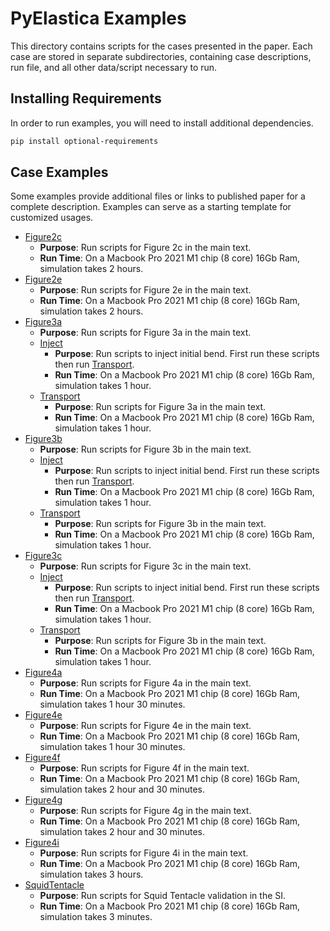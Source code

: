 # PyElastica Examples

This directory contains scripts for the cases presented in the paper.
Each case are stored in separate subdirectories, containing case descriptions, run file, and all other data/script necessary to run.

## Installing Requirements
In order to run examples, you will need to install additional dependencies.

```bash
pip install optional-requirements
```

## Case Examples

Some examples provide additional files or links to published paper for a complete description.
Examples can serve as a starting template for customized usages.

* [Figure2c](./Figure2c)
    * __Purpose__: Run scripts for Figure 2c in the main text. 
    * __Run Time__: On a Macbook Pro 2021 M1 chip (8 core) 16Gb Ram, simulation takes 2 hours.
* [Figure2e](./Figure2e)
    * __Purpose__: Run scripts for Figure 2e in the main text. 
    * __Run Time__: On a Macbook Pro 2021 M1 chip (8 core) 16Gb Ram, simulation takes 2 hours.
* [Figure3a](./Figure3a)
    * __Purpose__: Run scripts for Figure 3a in the main text. 
    * [Inject](./Figure3a/Inject)
        * __Purpose__: Run scripts to inject initial bend. First run these scripts then run [Transport](./Figure3a/Transport). 
        * __Run Time__: On a Macbook Pro 2021 M1 chip (8 core) 16Gb Ram, simulation takes 1 hour.
    * [Transport](./Figure3a/Transport)
        * __Purpose__: Run scripts for Figure 3a in the main text. 
        * __Run Time__: On a Macbook Pro 2021 M1 chip (8 core) 16Gb Ram, simulation takes 1 hour.
* [Figure3b](./Figure3b)
    * __Purpose__: Run scripts for Figure 3b in the main text.
    * [Inject](./Figure3b/Inject)
        * __Purpose__: Run scripts to inject initial bend. First run these scripts then run [Transport](./Figure3b/Transport). 
        * __Run Time__: On a Macbook Pro 2021 M1 chip (8 core) 16Gb Ram, simulation takes 1 hour.
    * [Transport](./Figure3b/Transport)
        * __Purpose__: Run scripts for Figure 3b in the main text. 
        * __Run Time__: On a Macbook Pro 2021 M1 chip (8 core) 16Gb Ram, simulation takes 1 hour.
* [Figure3c](./Figure3c)
    * __Purpose__: Run scripts for Figure 3c in the main text.
    * [Inject](./Figure3c/Inject)
        * __Purpose__: Run scripts to inject initial bend. First run these scripts then run [Transport](./Figure3c/Transport). 
        * __Run Time__: On a Macbook Pro 2021 M1 chip (8 core) 16Gb Ram, simulation takes 1 hour.
    * [Transport](./Figure3c/Transport)
        * __Purpose__: Run scripts for Figure 3b in the main text. 
        * __Run Time__: On a Macbook Pro 2021 M1 chip (8 core) 16Gb Ram, simulation takes 1 hour.
* [Figure4a](./Figure4a)
    * __Purpose__: Run scripts for Figure 4a in the main text.
    * __Run Time__: On a Macbook Pro 2021 M1 chip (8 core) 16Gb Ram, simulation takes 1 hour 30 minutes.
* [Figure4e](./Figure4e)
    * __Purpose__: Run scripts for Figure 4e in the main text. 
    * __Run Time__: On a Macbook Pro 2021 M1 chip (8 core) 16Gb Ram, simulation takes 1 hour 30 minutes.
* [Figure4f](./Figure4f)
    * __Purpose__: Run scripts for Figure 4f in the main text. 
    * __Run Time__: On a Macbook Pro 2021 M1 chip (8 core) 16Gb Ram, simulation takes 2 hour and 30 minutes. 
* [Figure4g](./Figure4g)
    * __Purpose__: Run scripts for Figure 4g in the main text. 
    * __Run Time__: On a Macbook Pro 2021 M1 chip (8 core) 16Gb Ram, simulation takes 2 hour and 30 minutes. 
* [Figure4i](./Figure4i)
    * __Purpose__: Run scripts for Figure 4i in the main text.
    * __Run Time__: On a Macbook Pro 2021 M1 chip (8 core) 16Gb Ram, simulation takes 3 hours. 
* [SquidTentacle](./SquidTentacle)
    * __Purpose__: Run scripts for Squid Tentacle validation in the SI. 
    * __Run Time__: On a Macbook Pro 2021 M1 chip (8 core) 16Gb Ram, simulation takes 3 minutes. 